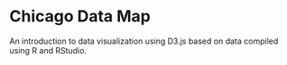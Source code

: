 # Chicago Data Map

An introduction to data visualization using D3.js based on data compiled using R and RStudio.
